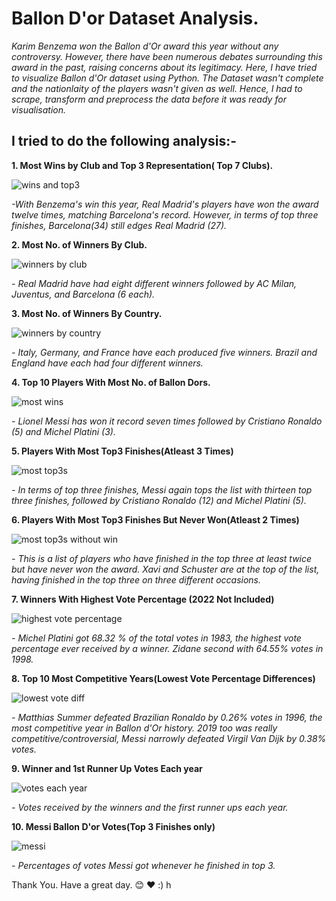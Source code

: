 # Ballon D'or Dataset Analysis.
*Karim Benzema won the Ballon d'Or award this year without any controversy. However, there have been numerous debates surrounding this award in the past, raising concerns about its legitimacy. Here, I have tried to visualize Ballon d'Or dataset using Python. The Dataset wasn't complete and the nationlaity of the players wasn't given as well. Hence, I had to scrape, transform and preprocess the data before it was ready for visualisation.*

## I tried to do the following analysis:-

**1. Most Wins by Club and Top 3 Representation( Top 7 Clubs).**

![wins and top3](https://github.com/Kaushal-Dhungel/Ballon-Dor-Analysis/blob/main/figures/1.png)

*-With Benzema's win this year, Real Madrid's players have won the award twelve times, matching Barcelona's record. However, in terms of top three finishes, Barcelona(34) still edges Real Madrid (27).*


**2. Most No. of Winners By Club.**

![winners by club](https://github.com/Kaushal-Dhungel/Ballon-Dor-Analysis/blob/main/figures/2.png)

*- Real Madrid have had eight different winners followed by AC Milan, Juventus, and Barcelona (6 each).*


**3. Most No. of Winners By Country.**

![winners by country](https://github.com/Kaushal-Dhungel/Ballon-Dor-Analysis/blob/main/figures/3.png)

*- Italy, Germany, and France have each produced five winners. Brazil and England have each had four different winners.*


**4. Top 10 Players With Most No. of Ballon Dors.**

![most wins](https://github.com/Kaushal-Dhungel/Ballon-Dor-Analysis/blob/main/figures/4.png)

*- Lionel Messi has won it record seven times followed by Cristiano Ronaldo (5) and Michel Platini (3).*


**5. Players With Most Top3 Finishes(Atleast 3 Times)**

![most top3s](https://github.com/Kaushal-Dhungel/Ballon-Dor-Analysis/blob/main/figures/5.png)

*- In terms of top three finishes, Messi again tops the list with thirteen top three finishes, followed by Cristiano Ronaldo (12) and Michel Platini (5).*


**6. Players With Most Top3 Finishes But Never Won(Atleast 2 Times)**

![most top3s without win](https://github.com/Kaushal-Dhungel/Ballon-Dor-Analysis/blob/main/figures/6.png)

*- This is a list of players who have finished in the top three at least twice but have never won the award. Xavi and Schuster are at the top of the list, having finished in the top three on three different occasions.*


**7. Winners With Highest Vote Percentage (2022 Not Included)**

![highest vote percentage](https://github.com/Kaushal-Dhungel/Ballon-Dor-Analysis/blob/main/figures/7.png)

*- Michel Platini got 68.32 % of the total votes in 1983, the highest vote percentage ever received by a winner. Zidane second with 64.55% votes in 1998.*


**8. Top 10 Most Competitive Years(Lowest Vote Percentage Differences)**

![lowest vote diff](https://github.com/Kaushal-Dhungel/Ballon-Dor-Analysis/blob/main/figures/8.png)

*- Matthias Summer defeated Brazilian Ronaldo by 0.26% votes in 1996, the most competitive year in Ballon d'Or history. 2019 too was really competitive/controversial, Messi narrowly defeated Virgil Van Dijk by 0.38% votes.*


**9. Winner and 1st Runner Up Votes Each year**

![votes each year](https://github.com/Kaushal-Dhungel/Ballon-Dor-Analysis/blob/main/figures/9.png)

*- Votes received by the winners and the first runner ups each year.*


**10. Messi Ballon D'or Votes(Top 3 Finishes only)**

![messi](https://github.com/Kaushal-Dhungel/Ballon-Dor-Analysis/blob/main/figures/10.png)

*- Percentages of votes Messi got whenever he finished in top 3.*


Thank You. Have a great day. :blush: :heart: :)
h